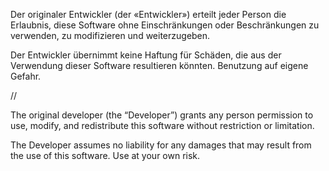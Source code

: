 Der originaler Entwickler (der «Entwickler») erteilt jeder Person die Erlaubnis, diese Software ohne Einschränkungen oder Beschränkungen zu verwenden, zu modifizieren und weiterzugeben.

Der Entwickler übernimmt keine Haftung für Schäden, die aus der Verwendung dieser Software resultieren könnten. Benutzung auf eigene Gefahr.

// 

The original developer (the “Developer”) grants any person permission to use, modify, and redistribute this software without restriction or limitation. 

The Developer assumes no liability for any damages that may result from the use of this software. Use at your own risk.
